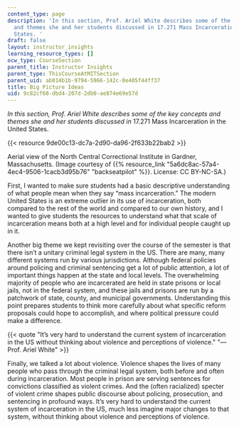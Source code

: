 ```yaml
---
content_type: page
description: 'In this section, Prof. Ariel White describes some of the key concepts
  and themes she and her students discussed in 17.271 Mass Incarceration in the United
  States. '
draft: false
layout: instructor_insights
learning_resource_types: []
ocw_type: CourseSection
parent_title: Instructor Insights
parent_type: ThisCourseAtMITSection
parent_uid: ab014b1b-9794-5966-142c-0e405f44ff37
title: Big Picture Ideas
uid: 9c82cf68-dbd4-207d-2db0-ae874e69e57d
---
```

_In this section, Prof. Ariel White describes some of the key concepts and themes she and her students discussed in_ 17.271 Mass Incarceration in the United States.

{{< resource 9de00c13-dc7a-2d90-da96-2f633b22bab2 >}}

Aerial view of the North Central Correctional Institute in Gardner, Massachusetts. (Image courtesy of {{% resource_link "5a6dc8ac-57a4-4ec4-9506-1cacb3d95b76" "backseatpilot" %}}. License: CC BY-NC-SA.)

First, I wanted to make sure students had a basic descriptive understanding of what people mean when they say “mass incarceration.” The modern United States is an extreme outlier in its use of incarceration, both compared to the rest of the world and compared to our own history, and I wanted to give students the resources to understand what that scale of incarceration means both at a high level and for individual people caught up in it.

Another big theme we kept revisiting over the course of the semester is that there isn’t a unitary criminal legal system in the US. There are many, many different systems run by various jurisdictions. Although federal policies around policing and criminal sentencing get a lot of public attention, a lot of important things happen at the state and local levels. The overwhelming majority of people who are incarcerated are held in state prisons or local jails, not in the federal system, and these jails and prisons are run by a patchwork of state, county, and municipal governments. Understanding this point prepares students to think more carefully about what specific reform proposals could hope to accomplish, and where political pressure could make a difference.

{{< quote "It’s very hard to understand the current system of incarceration in the US without thinking about violence and perceptions of violence." "— Prof. Ariel White" >}}

Finally, we talked a lot about violence. Violence shapes the lives of many people who pass through the criminal legal system, both before and often during incarceration. Most people in prison are serving sentences for convictions classified as violent crimes. And the (often racialized) specter of violent crime shapes public discourse about policing, prosecution, and sentencing in profound ways. It’s very hard to understand the current system of incarceration in the US, much less imagine major changes to that system, without thinking about violence and perceptions of violence.